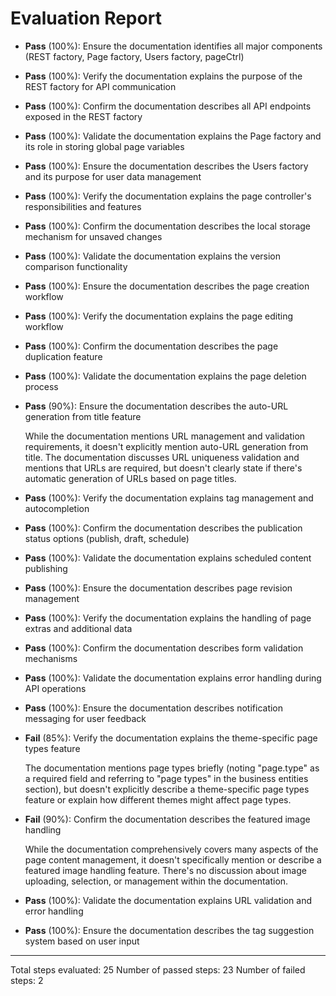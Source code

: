 # Evaluation Report

- **Pass** (100%): Ensure the documentation identifies all major components (REST factory, Page factory, Users factory, pageCtrl)
- **Pass** (100%): Verify the documentation explains the purpose of the REST factory for API communication
- **Pass** (100%): Confirm the documentation describes all API endpoints exposed in the REST factory
- **Pass** (100%): Validate the documentation explains the Page factory and its role in storing global page variables
- **Pass** (100%): Ensure the documentation describes the Users factory and its purpose for user data management
- **Pass** (100%): Verify the documentation explains the page controller's responsibilities and features
- **Pass** (100%): Confirm the documentation describes the local storage mechanism for unsaved changes
- **Pass** (100%): Validate the documentation explains the version comparison functionality
- **Pass** (100%): Ensure the documentation describes the page creation workflow
- **Pass** (100%): Verify the documentation explains the page editing workflow
- **Pass** (100%): Confirm the documentation describes the page duplication feature
- **Pass** (100%): Validate the documentation explains the page deletion process
- **Pass** (90%): Ensure the documentation describes the auto-URL generation from title feature

    While the documentation mentions URL management and validation requirements, it doesn't explicitly mention auto-URL generation from title. The documentation discusses URL uniqueness validation and mentions that URLs are required, but doesn't clearly state if there's automatic generation of URLs based on page titles.

- **Pass** (100%): Verify the documentation explains tag management and autocompletion
- **Pass** (100%): Confirm the documentation describes the publication status options (publish, draft, schedule)
- **Pass** (100%): Validate the documentation explains scheduled content publishing
- **Pass** (100%): Ensure the documentation describes page revision management
- **Pass** (100%): Verify the documentation explains the handling of page extras and additional data
- **Pass** (100%): Confirm the documentation describes form validation mechanisms
- **Pass** (100%): Validate the documentation explains error handling during API operations
- **Pass** (100%): Ensure the documentation describes notification messaging for user feedback
- **Fail** (85%): Verify the documentation explains the theme-specific page types feature

    The documentation mentions page types briefly (noting "page.type" as a required field and referring to "page types" in the business entities section), but doesn't explicitly describe a theme-specific page types feature or explain how different themes might affect page types.

- **Fail** (90%): Confirm the documentation describes the featured image handling

    While the documentation comprehensively covers many aspects of the page content management, it doesn't specifically mention or describe a featured image handling feature. There's no discussion about image uploading, selection, or management within the documentation.

- **Pass** (100%): Validate the documentation explains URL validation and error handling
- **Pass** (100%): Ensure the documentation describes the tag suggestion system based on user input

---

Total steps evaluated: 25
Number of passed steps: 23
Number of failed steps: 2